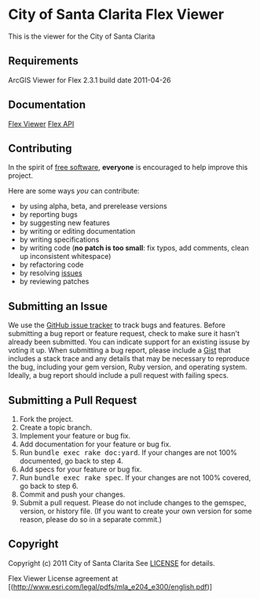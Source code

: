City of Santa Clarita Flex Viewer
=======

This is the viewer for the City of Santa Clarita

Requirements
------------
ArcGIS Viewer for Flex 2.3.1
build date 2011-04-26

Documentation
-------------
[Flex Viewer](http://help.arcgis.com/en/webapps/flexviewer/index.html)
[Flex API](http://help.arcgis.com/en/webapi/flex/index.html)

Contributing
------------
In the spirit of [free software](http://www.fsf.org/licensing/essays/free-sw.html), **everyone** is encouraged to help improve this project.

Here are some ways *you* can contribute:

* by using alpha, beta, and prerelease versions
* by reporting bugs
* by suggesting new features
* by writing or editing documentation
* by writing specifications
* by writing code (**no patch is too small**: fix typos, add comments, clean up inconsistent whitespace)
* by refactoring code
* by resolving [issues](http://github.com/santaclarita/SCFlexViewer/issues)
* by reviewing patches

Submitting an Issue
-------------------
We use the [GitHub issue tracker](http://github.com/santaclarita/SCFlexViewer/issues) to track bugs and
features. Before submitting a bug report or feature request, check to make sure it hasn't already
been submitted. You can indicate support for an existing issuse by voting it up. When submitting a
bug report, please include a [Gist](http://gist.github.com/) that includes a stack trace and any
details that may be necessary to reproduce the bug, including your gem version, Ruby version, and
operating system. Ideally, a bug report should include a pull request with failing specs.

Submitting a Pull Request
-------------------------
1. Fork the project.
2. Create a topic branch.
3. Implement your feature or bug fix.
4. Add documentation for your feature or bug fix.
5. Run <tt>bundle exec rake doc:yard</tt>. If your changes are not 100% documented, go back to step 4.
6. Add specs for your feature or bug fix.
7. Run <tt>bundle exec rake spec</tt>. If your changes are not 100% covered, go back to step 6.
8. Commit and push your changes.
9. Submit a pull request. Please do not include changes to the gemspec, version, or history file. (If you want to create your own version for some reason, please do so in a separate commit.)

Copyright
---------
Copyright (c) 2011 City of Santa Clarita
See [LICENSE](https://github.com/santaclarita/SCFlexViewer/blob/master/LICENSE.mkd) for details.

Flex Viewer License agreement at [(http://www.esri.com/legal/pdfs/mla_e204_e300/english.pdf)]